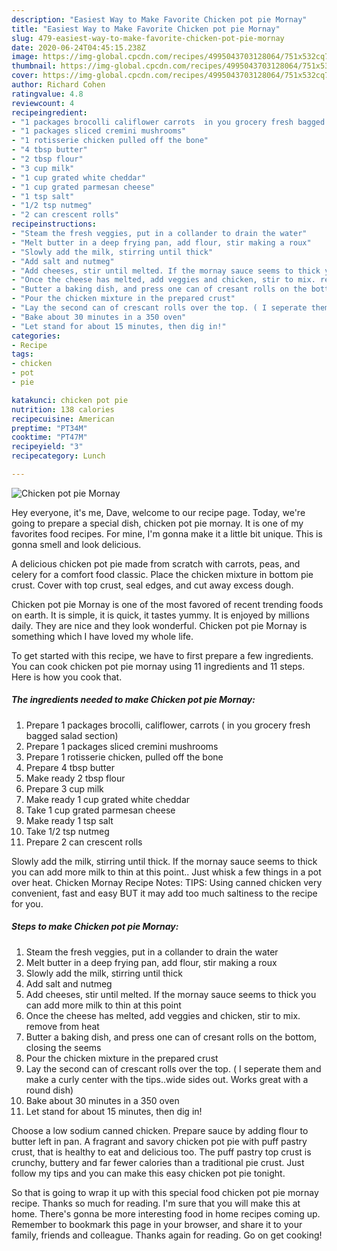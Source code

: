 ```yaml
---
description: "Easiest Way to Make Favorite Chicken pot pie Mornay"
title: "Easiest Way to Make Favorite Chicken pot pie Mornay"
slug: 479-easiest-way-to-make-favorite-chicken-pot-pie-mornay
date: 2020-06-24T04:45:15.238Z
image: https://img-global.cpcdn.com/recipes/4995043703128064/751x532cq70/chicken-pot-pie-mornay-recipe-main-photo.jpg
thumbnail: https://img-global.cpcdn.com/recipes/4995043703128064/751x532cq70/chicken-pot-pie-mornay-recipe-main-photo.jpg
cover: https://img-global.cpcdn.com/recipes/4995043703128064/751x532cq70/chicken-pot-pie-mornay-recipe-main-photo.jpg
author: Richard Cohen
ratingvalue: 4.8
reviewcount: 4
recipeingredient:
- "1 packages brocolli califlower carrots  in you grocery fresh bagged salad section"
- "1 packages sliced cremini mushrooms"
- "1 rotisserie chicken pulled off the bone"
- "4 tbsp butter"
- "2 tbsp flour"
- "3 cup milk"
- "1 cup grated white cheddar"
- "1 cup grated parmesan cheese"
- "1 tsp salt"
- "1/2 tsp nutmeg"
- "2 can crescent rolls"
recipeinstructions:
- "Steam the fresh veggies, put in a collander to drain the water"
- "Melt butter in a deep frying pan, add flour, stir making a roux"
- "Slowly add the milk, stirring until thick"
- "Add salt and nutmeg"
- "Add cheeses, stir until melted. If the mornay sauce seems to thick you can add more milk to thin at this point"
- "Once the cheese has melted, add veggies and chicken, stir to mix. remove from heat"
- "Butter a baking dish, and press one can of cresant rolls on the bottom, closing the seems"
- "Pour the chicken mixture in the prepared crust"
- "Lay the second can of crescant rolls over the top. ( I seperate them and make a curly center with the tips..wide sides out. Works great with a round dish)"
- "Bake about 30 minutes in a 350 oven"
- "Let stand for about 15 minutes, then dig in!"
categories:
- Recipe
tags:
- chicken
- pot
- pie

katakunci: chicken pot pie 
nutrition: 138 calories
recipecuisine: American
preptime: "PT34M"
cooktime: "PT47M"
recipeyield: "3"
recipecategory: Lunch

---
```



![Chicken pot pie Mornay](https://img-global.cpcdn.com/recipes/4995043703128064/751x532cq70/chicken-pot-pie-mornay-recipe-main-photo.jpg)

Hey everyone, it's me, Dave, welcome to our recipe page. Today, we're going to prepare a special dish, chicken pot pie mornay. It is one of my favorites food recipes. For mine, I'm gonna make it a little bit unique. This is gonna smell and look delicious.

A delicious chicken pot pie made from scratch with carrots, peas, and celery for a comfort food classic. Place the chicken mixture in bottom pie crust. Cover with top crust, seal edges, and cut away excess dough.

Chicken pot pie Mornay is one of the most favored of recent trending foods on earth. It is simple, it is quick, it tastes yummy. It is enjoyed by millions daily. They are nice and they look wonderful. Chicken pot pie Mornay is something which I have loved my whole life.


To get started with this recipe, we have to first prepare a few ingredients. You can cook chicken pot pie mornay using 11 ingredients and 11 steps. Here is how you cook that.

<!--inarticleads1-->

##### The ingredients needed to make Chicken pot pie Mornay:

1. Prepare 1 packages brocolli, califlower, carrots ( in you grocery fresh bagged salad section)
1. Prepare 1 packages sliced cremini mushrooms
1. Prepare 1 rotisserie chicken, pulled off the bone
1. Prepare 4 tbsp butter
1. Make ready 2 tbsp flour
1. Prepare 3 cup milk
1. Make ready 1 cup grated white cheddar
1. Take 1 cup grated parmesan cheese
1. Make ready 1 tsp salt
1. Take 1/2 tsp nutmeg
1. Prepare 2 can crescent rolls


Slowly add the milk, stirring until thick. If the mornay sauce seems to thick you can add more milk to thin at this point.. Just whisk a few things in a pot over heat. Chicken Mornay Recipe Notes: TIPS: Using canned chicken very convenient, fast and easy BUT it may add too much saltiness to the recipe for you. 

<!--inarticleads2-->

##### Steps to make Chicken pot pie Mornay:

1. Steam the fresh veggies, put in a collander to drain the water
1. Melt butter in a deep frying pan, add flour, stir making a roux
1. Slowly add the milk, stirring until thick
1. Add salt and nutmeg
1. Add cheeses, stir until melted. If the mornay sauce seems to thick you can add more milk to thin at this point
1. Once the cheese has melted, add veggies and chicken, stir to mix. remove from heat
1. Butter a baking dish, and press one can of cresant rolls on the bottom, closing the seems
1. Pour the chicken mixture in the prepared crust
1. Lay the second can of crescant rolls over the top. ( I seperate them and make a curly center with the tips..wide sides out. Works great with a round dish)
1. Bake about 30 minutes in a 350 oven
1. Let stand for about 15 minutes, then dig in!


Choose a low sodium canned chicken. Prepare sauce by adding flour to butter left in pan. A fragrant and savory chicken pot pie with puff pastry crust, that is healthy to eat and delicious too. The puff pastry top crust is crunchy, buttery and far fewer calories than a traditional pie crust. Just follow my tips and you can make this easy chicken pot pie tonight. 

So that is going to wrap it up with this special food chicken pot pie mornay recipe. Thanks so much for reading. I'm sure that you will make this at home. There's gonna be more interesting food in home recipes coming up. Remember to bookmark this page in your browser, and share it to your family, friends and colleague. Thanks again for reading. Go on get cooking!
